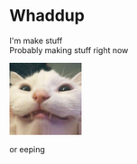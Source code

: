 <!DOCTYPE html>
<html>
<body>
<h1>Whaddup</h1>
  
<p>I'm make stuff
<br>Probably making stuff right now</p>

<img src=https://github.com/Electrisoma/electrisoma/blob/main/assets/stupid%20cat.jpg width="128">

<p>or eeping</p>
</body>
</html>
